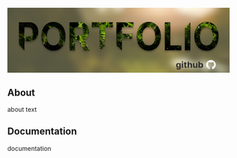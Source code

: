 
<p align="center">
    <img src="/portfolio.jpg" alt="logo" width="700px">
</p>

## About

about text

## Documentation

documentation
